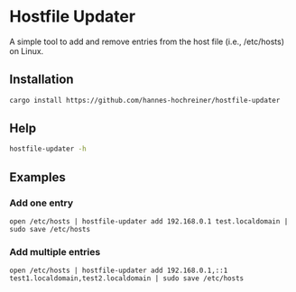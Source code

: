 # Hostfile Updater
A simple tool to add and remove entries from the host file (i.e., /etc/hosts) on Linux.

## Installation
```bash
cargo install https://github.com/hannes-hochreiner/hostfile-updater
```

## Help
```bash
hostfile-updater -h
```

## Examples
### Add one entry
```nu
open /etc/hosts | hostfile-updater add 192.168.0.1 test.localdomain | sudo save /etc/hosts
```

### Add multiple entries
```nu
open /etc/hosts | hostfile-updater add 192.168.0.1,::1 test1.localdomain,test2.localdomain | sudo save /etc/hosts
```
